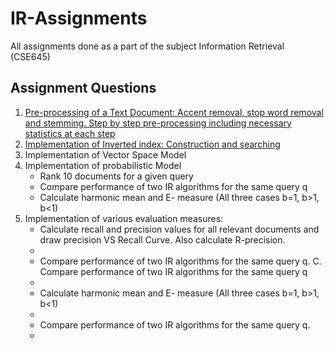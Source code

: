 # IR-Assignments
All assignments done as a part of the subject Information Retrieval (CSE645)
## Assignment Questions
<ol>
  <li><a href="https://github.com/SreyaSalil/IR-Assignments/blob/main/IR_Assignment_1.ipynb">Pre-processing of a Text Document: Accent removal, stop word removal and stemming. Step by step pre-processing including necessary statistics at each step</a></li>
  <li><a href="https://github.com/SreyaSalil/IR-Assignments/blob/main/IR_Assignment_2.ipynb">Implementation of Inverted index: Construction and searching</a></li>
  <li>Implementation of Vector Space Model</li>
  <li>
    Implementation of probabilistic Model
    <ul>
      <li>Rank 10 documents for a given query</li>
      <li>Compare performance of two IR algorithms for the same query q</li>
      <li>Calculate harmonic mean and E- measure (All three cases b=1, b&gt;1, b&lt;1)</li>
    </ul>
  </li>
  <li>
    Implementation of various evaluation measures:
    <ul>
      <li>Calculate recall and precision values for all relevant documents and draw precision VS Recall Curve. Also calculate R-precision.<li>
      <li>Compare performance of two IR algorithms for the same query q. C.  Compare performance of two IR algorithms for the same query q<li>
      <li>Calculate harmonic mean and E- measure (All three cases b=1, b&gt;1, b&lt;1)<li>
      <li>Compare performance of two IR algorithms for the same query q.<li>
    </ul>
  </li>
 </ol>
